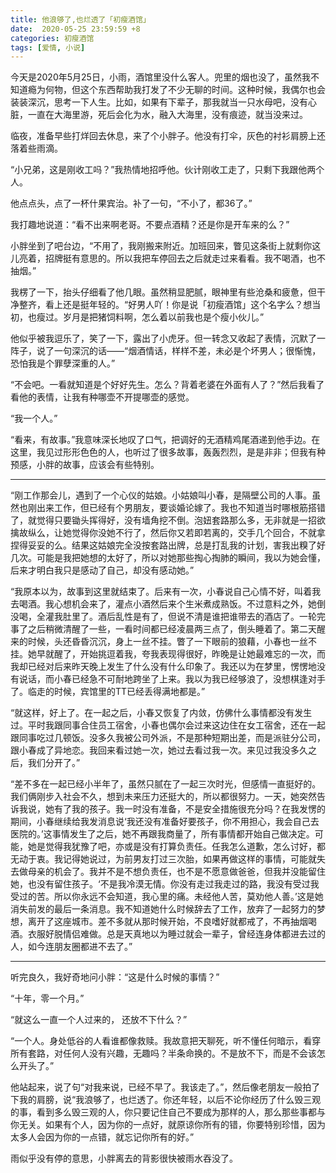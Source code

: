 ```yaml
---
title: 他浪够了,也烂透了「初瘦酒馆」
date:  2020-05-25 23:59:59 +8
categories: 初瘦酒馆
tags: [爱情, 小说]
---
```


今天是2020年5月25日，小雨，酒馆里没什么客人。兜里的烟也没了，虽然我不知道瘾为何物，但这个东西帮助我打发了不少无聊的时间。这种时候，我偶尔也会装装深沉，思考一下人生。比如，如果有下辈子，那我就当一只水母吧，没有心脏，一直在大海里游，死后会化为水，融入大海里，没有痕迹，就当没来过。

临夜，准备早些打烊回去休息，来了个小胖子。他没有打伞，灰色的衬衫肩膀上还落着些雨滴。

“小兄弟，这是刚收工吗？”我热情地招呼他。伙计刚收工走了，只剩下我跟他两个人。

他点点头，点了一杯什果宾治。补了一句，“不小了，都36了。”

我打趣地说道：“看不出来啊老哥。不要点酒精？还是你是开车来的么？”

小胖坐到了吧台边，“不用了，我刚搬来附近。加班回来，瞥见这条街上就剩你这儿亮着，招牌挺有意思的。所以我把车停回去之后就走过来看看。我不喝酒，也不抽烟。”

我楞了一下，抬头仔细看了他几眼。虽然稍显肥腻，眼神里有些沧桑和疲惫，但干净整齐，看上还是挺年轻的。“好男人吖！你是说「初瘦酒馆」这个名字么？想当初，也瘦过。岁月是把猪饲料啊，怎么着以前我也是个瘦小伙儿。”

<!-- more -->

他似乎被我逗乐了，笑了一下，露出了小虎牙。但一转念又收起了表情，沉默了一阵子，说了一句深沉的话——“烟酒情话，样样不差，未必是个坏男人；很惭愧，恐怕我是个罪孽深重的人。”

“不会吧。一看就知道是个好好先生。怎么？背着老婆在外面有人了？”然后我看了看他的表情，让我有种哪壶不开提哪壶的感觉。

“我一个人。”

“看来，有故事。”我意味深长地叹了口气，把调好的无酒精鸡尾酒递到他手边。在这里，我见过形形色色的人，也听过了很多故事，轰轰烈烈，是是非非；但我有种预感，小胖的故事，应该会有些特别。

---

“刚工作那会儿，遇到了一个心仪的姑娘。小姑娘叫小春，是隔壁公司的人事。虽然也刚出来工作，但已经有个男朋友，要谈婚论嫁了。我也不知道当时哪根筋搭错了，就觉得只要锄头挥得好，没有墙角挖不倒。泡妞套路那么多，无非就是一招欲擒故纵么，让她觉得你没她不行了，然后你又若即若离的，交手几个回合，不就拿捏得妥妥的么。结果这姑娘完全没按套路出牌，总是打乱我的计划，害我出糗了好几次。可能是我把她想的太好了，所以对她那些掏心掏肺的瞬间，我以为她会懂，后来才明白我只是感动了自己，却没有感动她。”

“我原本以为，故事到这里就结束了。后来有一次，小春说自己心情不好，叫着我去喝酒。我心想机会来了，灌点小酒然后来个生米煮成熟饭。不过意料之外，她倒没喝，全灌我肚里了。酒后乱性是有了，但说不清是谁把谁带去的酒店了。一轮完事了之后稍微清醒了一些，一看时间都已经凌晨两三点了，倒头睡着了。第二天醒来的时候，头还昏昏沉沉，身上一丝不挂。瞥了一下眼前的狼藉，小春也一丝不挂。她早就醒了，开始挑逗着我，夸我表现得很好，昨晚是让她最难忘的一次，而我却已经对后来昨天晚上发生了什么没有什么印象了。我还以为在梦里，愣愣地没有说话，而小春已经急不可耐地跨坐了上来。我以为我已经够浪了，没想棋逢对手了。临走的时候，宾馆里的TT已经丢得满地都是。”

“就这样，好上了。在一起之后，小春又恢复了内敛，仿佛什么事情都没有发生过。平时我跟同事合住员工宿舍，小春也偶尔会过来这边住在女工宿舍，还在一起跟同事吃过几顿饭。没多久我被公司外派，不是那种短期出差，而是派驻分公司，跟小春成了异地恋。我回来看过她一次，她过去看过我一次。来见过我没多久之后，我们分开了。”

“差不多在一起已经小半年了，虽然只腻在了一起三次时光，但感情一直挺好的。我们俩刚步入社会不久，想到未来压力还挺大的，所以都很努力。一天，她突然告诉我说，她有了我的孩子。我一时没有准备，不是安全措施很充分吗？在我发愣的期间，小春继续给我发消息说‘我还没有准备好要孩子，你不用担心，我会自己去医院的。’这事情发生了之后，她不再跟我商量了，所有事情都开始自己做决定。可能，她是觉得我犹豫了吧，亦或是没有打算负责任。任我怎么道歉，怎么讨好，都无动于衷。我记得她说过，为前男友打过三次胎，如果再做这样的事情，可能就失去做母亲的机会了。我并不是不想负责任，也不是不愿意做爸爸，但我并没能留住她，也没有留住孩子。‘不是我冷漠无情。你没有走过我走过的路，我没有受过我受过的苦。所以你永远不会知道，我心里的痛。未经他人苦，莫劝他人善。’这是她消失前发的最后一条消息。我不知道她什么时候辞去了工作，放弃了一起努力的梦想，离开了这座城市。差不多就从那时候开始，不良嗜好就都戒了，不再抽烟喝酒。衣服好脱情侣难做。总是天真地以为睡过就会一辈子，曾经连身体都进去过的人，如今连朋友圈都进不去了。”

---

听完良久，我好奇地问小胖：“这是什么时候的事情？”

“十年，零一个月。”

“就这么一直一个人过来的， 还放不下什么？”

“一个人。身处低谷的人看谁都像救赎。我故意把天聊死，听不懂任何暗示，看穿所有套路，对任何人没有兴趣，无趣吗？半条命换的。不是放不下，而是不会该怎么开头了。”

他站起来，说了句“对我来说，已经不早了。我该走了。”，然后像老朋友一般拍了下我的肩膀，说“我浪够了，也烂透了。你还年轻，以后不论你经历了什么毁三观的事，看到多么毁三观的人，你只要记住自己不要成为那样的人，那么那些事都与你无关。如果有个人，因为你的一点好，就原谅你所有的错，你要特别珍惜，因为太多人会因为你的一点错，就忘记你所有的好。”

雨似乎没有停的意思，小胖离去的背影很快被雨水吞没了。
